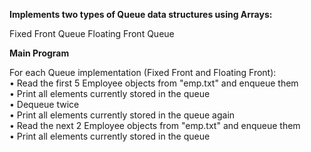 **Implements two types of Queue data structures using Arrays:**

Fixed Front Queue
Floating Front Queue

**Main Program**

For each Queue implementation (Fixed Front and Floating Front):<br>
• Read the first 5 Employee objects from "emp.txt" and enqueue them<br>
• Print all elements currently stored in the queue<br>
• Dequeue twice<br>
• Print all elements currently stored in the queue again<br>
• Read the next 2 Employee objects from "emp.txt" and enqueue them<br>
• Print all elements currently stored in the queue<br>

